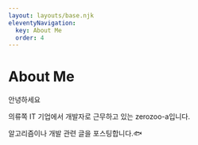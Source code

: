 ```yaml
---
layout: layouts/base.njk
eleventyNavigation:
  key: About Me
  order: 4
---
```

# About Me

안녕하세요

의류쪽 IT 기업에서 개발자로 근무하고 있는 zerozoo-a입니다. 

알고리즘이나 개발 관련 글을 포스팅합니다.🐟